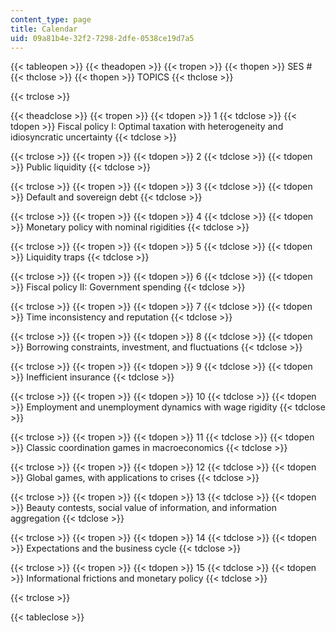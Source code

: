 ```yaml
---
content_type: page
title: Calendar
uid: 09a81b4e-32f2-7298-2dfe-0538ce19d7a5
---
```


{{< tableopen >}}
{{< theadopen >}}
{{< tropen >}}
{{< thopen >}}
SES #
{{< thclose >}}
{{< thopen >}}
TOPICS
{{< thclose >}}

{{< trclose >}}

{{< theadclose >}}
{{< tropen >}}
{{< tdopen >}}
1
{{< tdclose >}}
{{< tdopen >}}
Fiscal policy I: Optimal taxation with heterogeneity and idiosyncratic uncertainty
{{< tdclose >}}

{{< trclose >}}
{{< tropen >}}
{{< tdopen >}}
2
{{< tdclose >}}
{{< tdopen >}}
Public liquidity
{{< tdclose >}}

{{< trclose >}}
{{< tropen >}}
{{< tdopen >}}
3
{{< tdclose >}}
{{< tdopen >}}
Default and sovereign debt
{{< tdclose >}}

{{< trclose >}}
{{< tropen >}}
{{< tdopen >}}
4
{{< tdclose >}}
{{< tdopen >}}
Monetary policy with nominal rigidities
{{< tdclose >}}

{{< trclose >}}
{{< tropen >}}
{{< tdopen >}}
5
{{< tdclose >}}
{{< tdopen >}}
Liquidity traps
{{< tdclose >}}

{{< trclose >}}
{{< tropen >}}
{{< tdopen >}}
6
{{< tdclose >}}
{{< tdopen >}}
Fiscal policy II: Government spending
{{< tdclose >}}

{{< trclose >}}
{{< tropen >}}
{{< tdopen >}}
7
{{< tdclose >}}
{{< tdopen >}}
Time inconsistency and reputation
{{< tdclose >}}

{{< trclose >}}
{{< tropen >}}
{{< tdopen >}}
8
{{< tdclose >}}
{{< tdopen >}}
Borrowing constraints, investment, and fluctuations
{{< tdclose >}}

{{< trclose >}}
{{< tropen >}}
{{< tdopen >}}
9
{{< tdclose >}}
{{< tdopen >}}
Inefficient insurance
{{< tdclose >}}

{{< trclose >}}
{{< tropen >}}
{{< tdopen >}}
10
{{< tdclose >}}
{{< tdopen >}}
Employment and unemployment dynamics with wage rigidity
{{< tdclose >}}

{{< trclose >}}
{{< tropen >}}
{{< tdopen >}}
11
{{< tdclose >}}
{{< tdopen >}}
Classic coordination games in macroeconomics
{{< tdclose >}}

{{< trclose >}}
{{< tropen >}}
{{< tdopen >}}
12
{{< tdclose >}}
{{< tdopen >}}
Global games, with applications to crises
{{< tdclose >}}

{{< trclose >}}
{{< tropen >}}
{{< tdopen >}}
13
{{< tdclose >}}
{{< tdopen >}}
Beauty contests, social value of information, and information aggregation
{{< tdclose >}}

{{< trclose >}}
{{< tropen >}}
{{< tdopen >}}
14
{{< tdclose >}}
{{< tdopen >}}
Expectations and the business cycle
{{< tdclose >}}

{{< trclose >}}
{{< tropen >}}
{{< tdopen >}}
15
{{< tdclose >}}
{{< tdopen >}}
Informational frictions and monetary policy
{{< tdclose >}}

{{< trclose >}}

{{< tableclose >}}